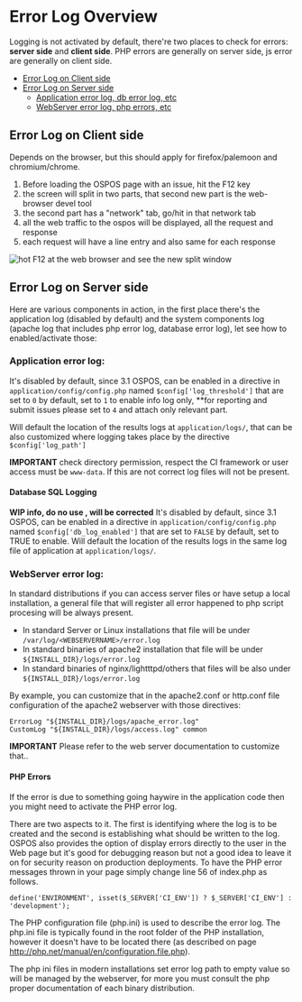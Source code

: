 # Error Log Overview

Logging is not activated by default, there're two places to check for errors: **server side** and **client side**.
PHP errors are generally on server side, js error are generally on client side.

* [Error Log on Client side](#error-log-on-client-side)
* [Error Log on Server side](#error-log-on-server-side)
  * [Application error log, db error log, etc](#application-error-log)
  * [WebServer error log, php errors, etc](#webserver-error-log)

## Error Log on Client side

Depends on the browser, but this should apply for firefox/palemoon and chromium/chrome.

1. Before loading the OSPOS page with an issue, hit the F12 key
2. the screen will split in two parts, that second new part is the web-browser devel tool
3. the second part has a "network" tab, go/hit in that network tab
4. all the web traffic to the ospos will be displayed, all the request and response
5. each request will have a line entry and also same for each response

![hot F12 at the web browser and see the new split window](https://github.com/venenux/osposos/raw/master/debianOspos/screenshot-ospos-devel-f12-client-log-error.png)

## Error Log on Server side

Here are various components in action, in the first place there's the application log (disabled by default) and the system components log (apache log that includes php error log, database error log), let see how to enabled/activate those:

### Application error log:

It's disabled by default, since 3.1 OSPOS, can be enabled in a directive in `application/config/config.php` named `$config['log_threshold']` that are set to `0` by default, set to `1` to enable info log only, **for reporting and submit issues please set to `4` and attach only relevant part.

Will default the location of the results logs at `application/logs/`, that can be also customized where logging takes place by the directive `$config['log_path']`

**IMPORTANT** check directory permission, respect the CI framework or user access must be `www-data`. If this are not correct log files will not be present.

#### Database SQL Logging

**WIP info, do no use , will be corrected** It's disabled by default, since 3.1 OSPOS, can be enabled in a directive in `application/config/config.php` named `$config['db_log_enabled']` that are set to `FALSE` by default, set to TRUE to enable. Will default the location of the results logs in the same log file of application at `application/logs/`.
  
### WebServer error log:

In standard distributions if you can access server files or have setup a local installation, a general file that will register all error happened to php script procesing will be always present. 

* In standard Server or Linux installations that file will be under `/var/log/<WEBSERVERNAME>/error.log` 
* In standard binaries of apache2 installation that file will be under `${INSTALL_DIR}/logs/error.log`
* In standard binaries of nginx/lightttpd/others that files will be also under `${INSTALL_DIR}/logs/error.log`

By example, you can customize that in the apache2.conf or http.conf file configuration of the apache2 webserver with those directives:

```
ErrorLog "${INSTALL_DIR}/logs/apache_error.log"
CustomLog "${INSTALL_DIR}/logs/access.log" common
```

**IMPORTANT** Please refer to the web server documentation to customize that..

#### PHP Errors

If the error is due to something going haywire in the application code then you might need to activate the PHP error log.

There are two aspects to it.  The first is identifying where the log is to be created and the second is establishing what should be written to the log.  OSPOS also provides the option of display errors directly to the user in the Web page but it's good for debugging reason but not a good idea to leave it on for security reason on production deployments. To have the PHP error messages thrown in your page simply change line 56 of index.php as follows.
```
define('ENVIRONMENT', isset($_SERVER['CI_ENV']) ? $_SERVER['CI_ENV'] : 'development'); 
```

The PHP configuration file (php.ini) is used to describe the error log. The php.ini file is typically found in the root folder of the PHP installation, however it doesn't have to be located there (as described on page http://php.net/manual/en/configuration.file.php).

The php ini files in modern installations set error log path to empty value so will be managed by the webserver, for more you must consult the php proper documentation of each binary distribution.

  
